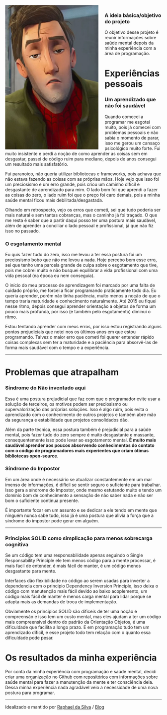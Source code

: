 <img src="./logo.jpg" width="300" style="float: left; margin-right: 20px">

### A ideia básica/objetivo do projeto

O objetivo desse projeto é reunir informações sobre saúde mental depois da minha experiência com a área de programação.

# Experiências pessoais

### Um aprendizado que não foi saudável

Quando comecei a programar me esgotei muito, pois já comecei com problemas pessoais
e não sabia o momento de parar, isso me
gerou um cansaço psicológico muito forte. Fui muito insistente e perdi a noção de
como aprender as coisas sem em desgastar, passei de código ruim para mediano, depois
de anos consegui um resultado mais satisfatório.

Fui paranoico, não queria utilizar bibliotecas e frameworks, pois achava que não estava
fazendo as coisas com as próprias mãos. Hoje vejo que isso foi um preciosismo e um erro grande, pois criou um caminho difícil e desgastante de aprendizado para mim. O lado bom
foi que aprendi a fazer as coisas do zero, o lado ruim foi que o preço foi caro demais, pois
a minha saúde mental ficou mais debilitada/desgastada.

Olhando em retrospecto, vejo os erros que cometi, sei que tudo poderia ser mais natural e
sem tantas cobranças, mas o caminho já foi traçado. O que me resta é saber que a partir 
daqui posso ter uma postura mais saudável, além de aprender a
conciliar o lado pessoal e profissional, já que não fiz isso no passado.

### O esgotamento mental

Eu quis fazer tudo do zero, isso me levou a ter essa postura foi um preciosismo bobo que
não me levou a nada. Hoje percebo bem esse erro, sei que tenho uma parcela grande de
culpa sobre o esgotamento que tive, pois me cobrei muito e não busquei equilibrar a vida
profissional com uma vida pessoal (na época eu nem conseguia).

O início do meu processo de aprendizagem foi marcado por uma falta de cuidado próprio,
me forcei a ficar programando praticamente todo dia. Eu queria aprender, porém não
tinha paciência, muito menos a noção de que o tempo traria maturidade e conhecimento
naturalmente. Até 2015 eu fiquei nesse ritmo, depois consegui aprender orientação a
objetos de forma um pouco mais profunda, por isso (e também pelo esgotamento) diminui
o ritmo.

Estou tentando aprender com meus erros, por isso estou registrando alguns pontos
prejudiciais que notei nos os últimos anos em que estou programando. Talvez o maior
erro que cometi foi querer entender rápido coisas complexas sem ter a maturidade e a
paciência para absorvê-las de forma mais saudável com o tempo e a experiência.

***

# Problemas que atrapalham

### Síndrome do Não inventado aqui

Essa é uma postura prejudicial que faz com que o programador evite usar a solução de terceiros, os motivos podem ser preciosismo ou supervalorização das próprias soluções. Isso é algo ruim, pois evita o aprendizado com o conhecimento de outros projetos e também abre mão da segurança e estabilidade que projetos consolidados dão.

Além da parte técnica, essa postura também é prejudicial para a saúde mental, pois fazer tudo do zero sempre é muito desgastante e massante, consequentemente isso pode levar ao esgotamento mental. **É muito mais saudável aprender aos poucos absorvendo conhecimentos do contato com o código de programadores mais experientes que criam ótimas bibliotecas open-source.**

### Síndrome do Impostor

Em um área onde é necessário se atualizar constantemente em um mar imenso de informações, é difícil se sentir seguro o suficiente para trabalhar. Isso gera a síndrome do Impostor, onde mesmo estutando muito e tendo um domínio bom de conhecimento a sensação de não saber nada e não ser bom o suficiente continua presente.

É importante focar em um assunto e se dedicar a ele tendo em mente que ninguém nunca sabe tudo, isso já é uma postura que alivia a força que a síndrome do impostor pode gerar em alguém.

***

### Principios SOLID como simplicação para menos sobrecarga cognitiva

Se um código tem uma responsabilidade apenas seguindo o Single Responsability Principle ele tem menos código para a mente processar, é mais facil de entender, é mais fácil de manter, é um código menos desgastante para mente.

Interfaces dão flexibilidade no código ao serem usadas para inverter a dependencia com o principio Dependency Inversion Principle, isso deixa o código com manutenção mais fácil devido ao baixo acoplemento, um código mais fácil de manter é menos carga mental para lidar porque se adapta mais as demandas de troca de implementação.

Obviamente os principios SOLID são dificeis de ter uma noção e compreensão e isso tem um custo mental, mas eles ajudam a ter um código mais compreensivel dentro do padrão da Orientação Objetos, é uma dificuldade que facilita a longo prazo. E em programação tudo tem um aprendizado dificil, e esse projeto todo tem relação com o quanto essa dificuldade pode pesar.

# Os resultados da minha experiência

Por conta da minha experiência com programação e saúde mental, decidi criar uma organização no Github com [repositórios](https://github.com/programador-cansado) com informações sobre saúde mental para fazer a manutenção da mente e ter consciência dela. Dessa minha experiência nada agradável veio a necessidade de uma nova postura para programar.

***

Idealizado e mantido por [Raphael da Silva](https://github.com/raphael-da-silva) / [Blog](https://raphael-da-silva.github.io)
